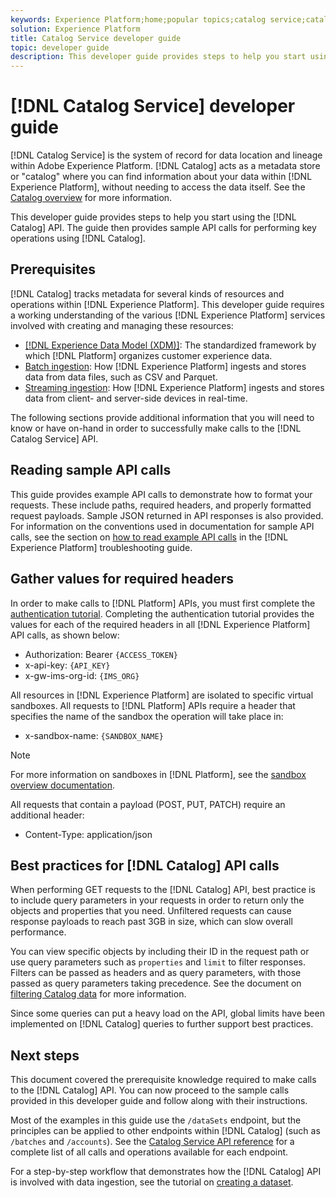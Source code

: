 ```yaml
---
keywords: Experience Platform;home;popular topics;catalog service;catalog;Catalog service;Catalog
solution: Experience Platform
title: Catalog Service developer guide
topic: developer guide
description: This developer guide provides steps to help you start using the Catalog API. The guide then provides sample API calls for performing key operations using Catalog.
---
```


# [!DNL Catalog Service] developer guide

[!DNL Catalog Service] is the system of record for data location and lineage within Adobe Experience Platform. [!DNL Catalog] acts as a metadata store or "catalog" where you can find information about your data within [!DNL Experience Platform], without needing to access the data itself. See the [Catalog overview](../home.md) for more information.

This developer guide provides steps to help you start using the [!DNL Catalog] API. The guide then provides sample API calls for performing key operations using [!DNL Catalog].

## Prerequisites

[!DNL Catalog] tracks metadata for several kinds of resources and operations within [!DNL Experience Platform]. This developer guide requires a working understanding of the various [!DNL Experience Platform] services involved with creating and managing these resources:

* [[!DNL Experience Data Model (XDM)]](../../xdm/home.md): The standardized framework by which [!DNL Platform] organizes customer experience data.
* [Batch ingestion](../../ingestion/batch-ingestion/overview.md): How [!DNL Experience Platform] ingests and stores data from data files, such as CSV and Parquet.
* [Streaming ingestion](../../ingestion/streaming-ingestion/overview.md): How [!DNL Experience Platform] ingests and stores data from client- and server-side devices in real-time.

The following sections provide additional information that you will need to know or have on-hand in order to successfully make calls to the [!DNL Catalog Service] API.

## Reading sample API calls

This guide provides example API calls to demonstrate how to format your requests. These include paths, required headers, and properly formatted request payloads. Sample JSON returned in API responses is also provided. For information on the conventions used in documentation for sample API calls, see the section on [how to read example API calls](../../landing/troubleshooting.md#how-do-i-format-an-api-request) in the [!DNL Experience Platform] troubleshooting guide.

## Gather values for required headers

In order to make calls to [!DNL Platform] APIs, you must first complete the [authentication tutorial](../../tutorials/authentication.md). Completing the authentication tutorial provides the values for each of the required headers in all [!DNL Experience Platform] API calls, as shown below:

* Authorization: Bearer `{ACCESS_TOKEN}`
* x-api-key: `{API_KEY}`
* x-gw-ims-org-id: `{IMS_ORG}`

All resources in [!DNL Experience Platform] are isolated to specific virtual sandboxes. All requests to [!DNL Platform] APIs require a header that specifies the name of the sandbox the operation will take place in:

* x-sandbox-name: `{SANDBOX_NAME}`

>[!NOTE]
>
>For more information on sandboxes in [!DNL Platform], see the [sandbox overview documentation](../../sandboxes/home.md). 

All requests that contain a payload (POST, PUT, PATCH) require an additional header:

* Content-Type: application/json

## Best practices for [!DNL Catalog] API calls

When performing GET requests to the [!DNL Catalog] API, best practice is to include query parameters in your requests in order to return only the objects and properties that you need. Unfiltered requests can cause response payloads to reach past 3GB in size, which can slow overall performance.

You can view specific objects by including their ID in the request path or use query parameters such as `properties` and `limit` to filter responses. Filters can be passed as headers and as query parameters, with those passed as query parameters taking precedence. See the document on [filtering Catalog data](filter-data.md) for more information.

Since some queries can put a heavy load on the API, global limits have been implemented on [!DNL Catalog] queries to further support best practices.

## Next steps

This document covered the prerequisite knowledge required to make calls to the [!DNL Catalog] API. You can now proceed to the sample calls provided in this developer guide and follow along with their instructions.

Most of the examples in this guide use the `/dataSets` endpoint, but the principles can be applied to other endpoints within [!DNL Catalog] (such as `/batches` and `/accounts`). See the [Catalog Service API reference](https://www.adobe.io/apis/experienceplatform/home/api-reference.html#!acpdr/swagger-specs/catalog.yaml) for a complete list of all calls and operations available for each endpoint.

For a step-by-step workflow that demonstrates how the [!DNL Catalog] API is involved with data ingestion, see the tutorial on [creating a dataset](../datasets/create.md).
